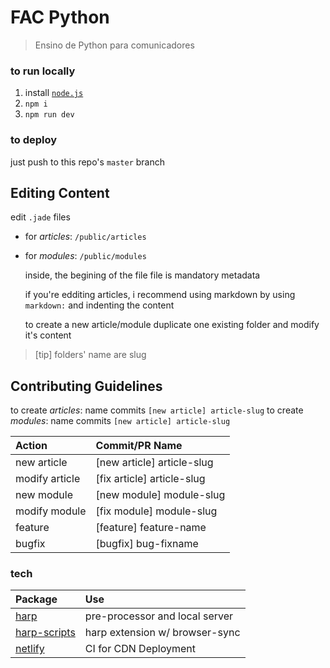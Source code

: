 # FAC Python
> Ensino de Python para comunicadores

### to run locally
1. install [`node.js`](https://nodejs.org/en/)
2. `npm i`
3. `npm run dev`

### to deploy
just push to this repo's `master` branch


## Editing Content

edit `.jade` files
* for *articles*: `/public/articles`
* for *modules*: `/public/modules`
	
	inside, the begining of the file file is mandatory metadata
	
	if you're edditing articles, i recommend using markdown by using `markdown:` and indenting the content
	
	to create a new article/module duplicate one existing folder and modify it's content

> [tip] folders' name are slug


## Contributing Guidelines

to create *articles*: name commits `[new article] article-slug`
to create *modules*: name commits `[new article] article-slug`

| Action                 | Commit/PR Name                |
|:-----------------------|:------------------------------|
| new article            | [new article] article-slug    |
| modify article         | [fix article] article-slug    |
| new module             | [new module] module-slug      |
| modify module          | [fix module] module-slug      |
| feature                | [feature] feature-name        |
| bugfix                 | [bugfix] bug-fixname          |



### tech

| Package                                                     | Use
|:------------------------------------------------------------|:-------------------------------|
| [harp](http://harpjs.com)                                   | pre-processor and local server |
| [harp-scripts](http://github.com/leonardodino/harp-scripts) | harp extension w/ browser-sync |
| [netlify](https://www.netlify.com/)                         | CI for CDN Deployment          |
